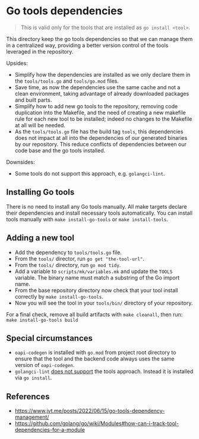 # Go tools dependencies

> This is valid only for the tools that are installed as `go install <tool>`.

This directory keep the go tools dependencies so that we can manage them in a
centralized way, providing a better version control of the tools leveraged in
the repository.

Upsides:

- Simplify how the dependencies are installed as we only declare them in the
  `tools/tools.go` and `tools/go.mod` files.
- Save time, as now the dependencies use the same cache and not a clean
  environment, taking advantage of already downloaded packages and built parts.
- Simplify how to add new go tools to the repository, removing code duplication
  into the Makefile, and the need of creating a new makefile rule for each new
  tool to be installed; indeed no changes to the Makefile at all will be
  needed.
- As the `tools/tools.go` file has the build tag `tools`, this dependencies does
  not impact at all into the dependencies of our generated binaries by our
  repository. This reduce conflicts of dependencies between our code base and
  the go tools installed.

Downsides:

- Some tools do not support this approach, e.g. `golangci-lint`.

## Installing Go tools

There is no need to install any Go tools manually. All make targets declare
their dependencies and install necessary tools automatically. You can install
tools manually with `make install-go-tools` or `make install-tools`.

## Adding a new tool

- Add the dependency to `tools/tools.go` file.
- From the `tools/` director, run `go get "the-tool-url"`.
- From the `tools/` directory, run `go mod tidy`.
- Add a variable to `scripts/mk/variables.mk` and update the `TOOLS` variable.
  The binary name must match a substring of the Go import name.
- From the base repository directory now check that your tool install correctly
  by `make install-go-tools`.
- Now you will see the tool in your `tools/bin/` directory of your repository.

For a final check, remove all build artifacts with `make cleanall`, then run:
`make install-go-tools build`

## Special circumstances

- `oapi-codegen` is installed with `go.mod` from project root directory to
  ensure that the tool and the backend code always uses the same version of
  `oapi-codegen`.
- `golangci-lint` [does not support](https://golangci-lint.run/usage/install/#install-from-source)
   the tools approach. Instead it is installed via `go install`.

## References

- https://www.jvt.me/posts/2022/06/15/go-tools-dependency-management/
- https://github.com/golang/go/wiki/Modules#how-can-i-track-tool-dependencies-for-a-module

